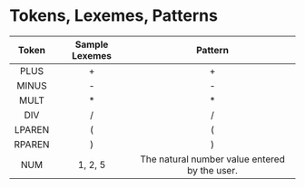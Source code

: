 # Tokens, Lexemes, Patterns

| Token | Sample Lexemes | Pattern |
|:-----:|:-----:|:-----:|
| PLUS | + | + |
| MINUS | - | - |
| MULT | * | * |
| DIV | / | / |
| LPAREN | ( | ( |
| RPAREN | ) | ) |
| NUM | 1, 2, 5 | The natural number value entered by the user. |